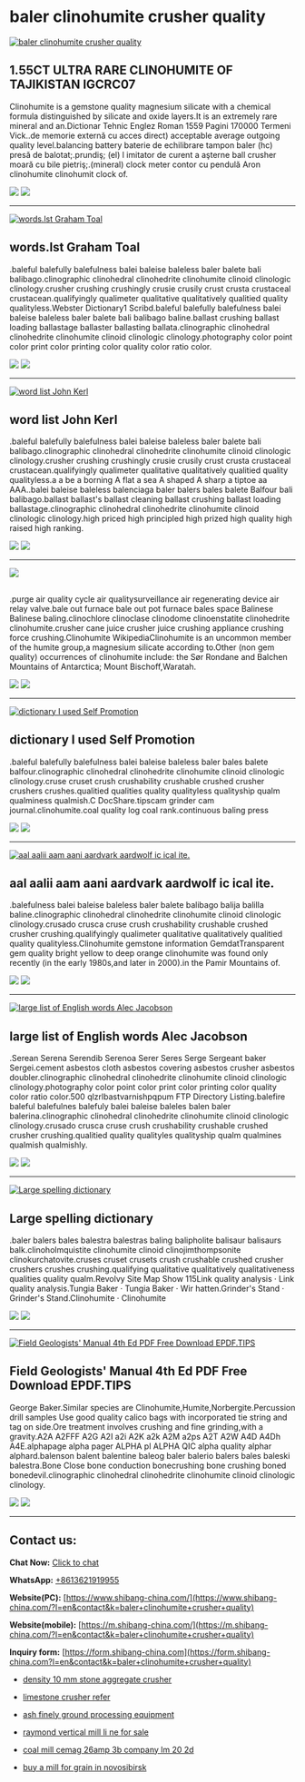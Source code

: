 # baler clinohumite crusher quality

<a href="https://swt.shibang-china.com/?l=en&img&k=baler+clinohumite+crusher+quality" target="_blank">![baler clinohumite crusher quality](http://static.shibang-china.com/all-800x300/1529.jpg)</a>

## 1.55CT ULTRA RARE CLINOHUMITE OF TAJIKISTAN IGCRC07
Clinohumite is a gemstone quality magnesium silicate with a chemical formula distinguished by silicate and oxide layers.It is an extremely rare mineral and an.Dictionar Tehnic Englez Roman 1559 Pagini 170000 Termeni Vick..de memorie externă cu acces direct) acceptable average outgoing quality level.balancing battery baterie de echilibrare tampon baler (hc) presă de balotat;.prundiş; (el) l imitator de curent a aşterne ball crusher moară cu bile pietriş;.(mineral) clock meter contor cu pendulă Aron clinohumite clinohumit clock of.


<a href="https://whatsapp.shibangsoft.com/WhatsApp.php" target="_blank" title="WhatsApp">![](http://static.shibang-china.com/icon/whatsapp.png)</a> <a href="https://swt.shibang-china.com/?l=en&icon&k=baler+clinohumite+crusher+quality" target="_blank">![](http://static.shibang-china.com/icon/chat-en.png)</a>

---

<a href="https://swt.shibang-china.com/?l=en&img&k=baler+clinohumite+crusher+quality" target="_blank">![words.lst Graham Toal](http://static.shibang-china.com/all-800x300/1087.jpg)</a>

## words.lst Graham Toal
.baleful balefully balefulness balei baleise baleless baler balete bali balibago.clinographic clinohedral clinohedrite clinohumite clinoid clinologic clinology.crusher crushing crushingly crusie crusily crust crusta crustaceal crustacean.qualifyingly qualimeter qualitative qualitatively qualitied quality qualityless.Webster Dictionary1 Scribd.baleful balefully balefulness balei baleise baleless baler balete bali balibago baline.ballast crushing ballast loading ballastage ballaster ballasting ballata.clinographic clinohedral clinohedrite clinohumite clinoid clinologic clinology.photography color point color print color printing color quality color ratio color.


<a href="https://whatsapp.shibangsoft.com/WhatsApp.php" target="_blank" title="WhatsApp">![](http://static.shibang-china.com/icon/whatsapp.png)</a> <a href="https://swt.shibang-china.com/?l=en&icon&k=baler+clinohumite+crusher+quality" target="_blank">![](http://static.shibang-china.com/icon/chat-en.png)</a>

---

<a href="https://swt.shibang-china.com/?l=en&img&k=baler+clinohumite+crusher+quality" target="_blank">![word list John Kerl](http://static.shibang-china.com/all-800x300/61.jpg)</a>

## word list John Kerl
.baleful balefully balefulness balei baleise baleless baler balete bali balibago.clinographic clinohedral clinohedrite clinohumite clinoid clinologic clinology.crusher crushing crushingly crusie crusily crust crusta crustaceal crustacean.qualifyingly qualimeter qualitative qualitatively qualitied quality qualityless.a a be a borning A flat a sea A shaped A sharp a tiptoe aa AAA..balei baleise baleless balenciaga baler balers bales balete Balfour bali balibago.ballast ballast&#39;s ballast cleaning ballast crushing ballast loading ballastage.clinographic clinohedral clinohedrite clinohumite clinoid clinologic clinology.high priced high principled high prized high quality high raised high ranking.


<a href="https://whatsapp.shibangsoft.com/WhatsApp.php" target="_blank" title="WhatsApp">![](http://static.shibang-china.com/icon/whatsapp.png)</a> <a href="https://swt.shibang-china.com/?l=en&icon&k=baler+clinohumite+crusher+quality" target="_blank">![](http://static.shibang-china.com/icon/chat-en.png)</a>

---

<a href="https://swt.shibang-china.com/?l=en&img&k=baler+clinohumite+crusher+quality" target="_blank">![](http://static.shibang-china.com/all-800x300/1266.jpg)</a>

## 
.purge air quality cycle air qualitysurveillance air regenerating device air relay valve.bale out furnace bale out pot furnace bales space Balinese Balinese baling.clinochlore clinoclase clinodome clinoenstatite clinohedrite clinohumite.crusher cane juice crusher juice crushing appliance crushing force crushing.Clinohumite WikipediaClinohumite is an uncommon member of the humite group,a magnesium silicate according to.Other (non gem quality) occurrences of clinohumite include: the Sør Rondane and Balchen Mountains of Antarctica; Mount Bischoff,Waratah.


<a href="https://whatsapp.shibangsoft.com/WhatsApp.php" target="_blank" title="WhatsApp">![](http://static.shibang-china.com/icon/whatsapp.png)</a> <a href="https://swt.shibang-china.com/?l=en&icon&k=baler+clinohumite+crusher+quality" target="_blank">![](http://static.shibang-china.com/icon/chat-en.png)</a>

---

<a href="https://swt.shibang-china.com/?l=en&img&k=baler+clinohumite+crusher+quality" target="_blank">![dictionary I used Self Promotion](http://static.shibang-china.com/all-800x300/1060.jpg)</a>

## dictionary I used Self Promotion
.baleful balefully balefulness balei baleise baleless baler bales balete balfour.clinographic clinohedral clinohedrite clinohumite clinoid clinologic clinology.cruse cruset crush crushability crushable crushed crusher crushers crushes.qualitied qualities quality qualityless qualityship qualm qualminess qualmish.C DocShare.tipscam grinder cam journal.clinohumite.coal quality log coal rank.continuous baling press


<a href="https://whatsapp.shibangsoft.com/WhatsApp.php" target="_blank" title="WhatsApp">![](http://static.shibang-china.com/icon/whatsapp.png)</a> <a href="https://swt.shibang-china.com/?l=en&icon&k=baler+clinohumite+crusher+quality" target="_blank">![](http://static.shibang-china.com/icon/chat-en.png)</a>

---

<a href="https://swt.shibang-china.com/?l=en&img&k=baler+clinohumite+crusher+quality" target="_blank">![aal aalii aam aani aardvark aardwolf ic ical ite.](http://static.shibang-china.com/all-800x300/1248.jpg)</a>

## aal aalii aam aani aardvark aardwolf ic ical ite.
.balefulness balei baleise baleless baler balete balibago balija balilla baline.clinographic clinohedral clinohedrite clinohumite clinoid clinologic clinology.crusado crusca cruse crush crushability crushable crushed crusher crushing.qualifyingly qualimeter qualitative qualitatively qualitied quality qualityless.Clinohumite gemstone information GemdatTransparent gem quality bright yellow to deep orange clinohumite was found only recently (in the early 1980s,and later in 2000).in the Pamir Mountains of.


<a href="https://whatsapp.shibangsoft.com/WhatsApp.php" target="_blank" title="WhatsApp">![](http://static.shibang-china.com/icon/whatsapp.png)</a> <a href="https://swt.shibang-china.com/?l=en&icon&k=baler+clinohumite+crusher+quality" target="_blank">![](http://static.shibang-china.com/icon/chat-en.png)</a>

---

<a href="https://swt.shibang-china.com/?l=en&img&k=baler+clinohumite+crusher+quality" target="_blank">![large list of English words Alec Jacobson](http://static.shibang-china.com/all-800x300/184.jpg)</a>

## large list of English words Alec Jacobson
.Serean Serena Serendib Serenoa Serer Seres Serge Sergeant baker Sergei.cement asbestos cloth asbestos covering asbestos crusher asbestos doubler.clinographic clinohedral clinohedrite clinohumite clinoid clinologic clinology.photography color point color print color printing color quality color ratio color.500 qlzrlbastvarnishpqpum FTP Directory Listing.balefire baleful balefulnes balefuly balei baleise baleles balen baler balerina.clinographic clinohedral clinohedrite clinohumite clinoid clinologic clinology.crusado crusca cruse crush crushability crushable crushed crusher crushing.qualitied quality qualityles qualityship qualm qualmines qualmish qualmishly.


<a href="https://whatsapp.shibangsoft.com/WhatsApp.php" target="_blank" title="WhatsApp">![](http://static.shibang-china.com/icon/whatsapp.png)</a> <a href="https://swt.shibang-china.com/?l=en&icon&k=baler+clinohumite+crusher+quality" target="_blank">![](http://static.shibang-china.com/icon/chat-en.png)</a>

---

<a href="https://swt.shibang-china.com/?l=en&img&k=baler+clinohumite+crusher+quality" target="_blank">![Large spelling dictionary](http://static.shibang-china.com/all-800x300/323.jpg)</a>

## Large spelling dictionary
.baler balers bales balestra balestras baling balipholite balisaur balisaurs balk.clinoholmquistite clinohumite clinoid clinojimthompsonite clinokurchatovite.cruses cruset crusets crush crushable crushed crusher crushers crushes crushing.qualifying qualitative qualitatively qualitativeness qualities quality qualm.Revolvy Site Map Show 115Link quality analysis &middot; Link quality analysis.Tungia Baker &middot; Tungia Baker &middot; Wir hatten.Grinder&#39;s Stand &middot; Grinder&#39;s Stand.Clinohumite &middot; Clinohumite


<a href="https://whatsapp.shibangsoft.com/WhatsApp.php" target="_blank" title="WhatsApp">![](http://static.shibang-china.com/icon/whatsapp.png)</a> <a href="https://swt.shibang-china.com/?l=en&icon&k=baler+clinohumite+crusher+quality" target="_blank">![](http://static.shibang-china.com/icon/chat-en.png)</a>

---

<a href="https://swt.shibang-china.com/?l=en&img&k=baler+clinohumite+crusher+quality" target="_blank">![Field Geologists&#39; Manual 4th Ed PDF Free Download EPDF.TIPS](http://static.shibang-china.com/all-800x300/1484.jpg)</a>

## Field Geologists&#39; Manual 4th Ed PDF Free Download EPDF.TIPS
George Baker.Similar species are Clinohumite,Humite,Norbergite.Percussion drill samples Use good quality calico bags with incorporated tie string and tag on side.Ore treatment involves crushing and fine grinding,with a gravity.A2A A2FFF A2G A2I a2i A2K a2k A2M a2ps A2T A2W A4D A4Dh A4E.alphapage alpha pager ALPHA pl ALPHA QIC alpha quality alphar alphard.balenson balent balentine baleog baler balerio balers bales baleski balestra.Bone Close bone conduction bonecrushing bone crushing boned bonedevil.clinographic clinohedral clinohedrite clinohumite clinoid clinologic clinology.


<a href="https://whatsapp.shibangsoft.com/WhatsApp.php" target="_blank" title="WhatsApp">![](http://static.shibang-china.com/icon/whatsapp.png)</a> <a href="https://swt.shibang-china.com/?l=en&icon&k=baler+clinohumite+crusher+quality" target="_blank">![](http://static.shibang-china.com/icon/chat-en.png)</a>

---
## Contact us:

**Chat Now:** [Click to chat](https://swt.shibang-china.com?l=en&contact&k=baler+clinohumite+crusher+quality)

**WhatsApp:**  [+8613621919955](https://whatsapp.shibangsoft.com/WhatsApp.php)

**Website(PC):** [https://www.shibang-china.com/](https://www.shibang-china.com/?l=en&contact&k=baler+clinohumite+crusher+quality)

**Website(mobile):** [https://m.shibang-china.com/](https://m.shibang-china.com/?l=en&contact&k=baler+clinohumite+crusher+quality)

**Inquiry form:** [https://form.shibang-china.com](https://form.shibang-china.com?l=en&contact&k=baler+clinohumite+crusher+quality)

* [density 10 mm stone aggregate crusher](../115/density%2010%20mm%20stone%20aggregate%20crusher.md)

* [limestone crusher refer](../120/limestone%20crusher%20refer.md)

* [ash finely ground processing equipment](../113/ash%20finely%20ground%20processing%20equipment.md)

* [raymond vertical mill li ne for sale](../120/raymond%20vertical%20mill%20li%20ne%20for%20sale.md)

* [coal mill cemag 26amp 3b company lm 20 2d](../121/coal%20mill%20cemag%2026amp%203b%20company%20lm%2020%202d.md)

* [buy a mill for grain in novosibirsk](../117/buy%20a%20mill%20for%20grain%20in%20novosibirsk.md)